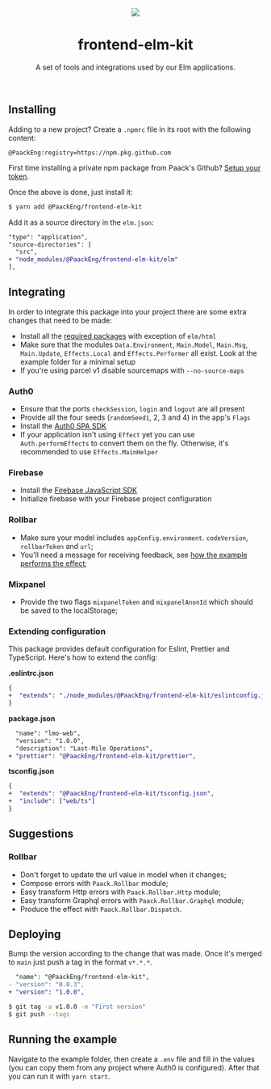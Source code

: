 <div align="center">
  <img src="https://repository-images.githubusercontent.com/358355444/10442e00-b1b6-11eb-98c7-90c0f758b844">
  <h1>frontend-elm-kit</h1>
  A set of tools and integrations used by our Elm applications.
</div>
<br>
<br>

## Installing

Adding to a new project? Create a `.npmrc` file in its root with the following content:

```
@PaackEng:registry=https://npm.pkg.github.com
```

First time installing a private npm package from Paack's Github? [Setup your token](https://docs.github.com/en/packages/working-with-a-github-packages-registry/working-with-the-npm-registry#authenticating-with-a-personal-access-token).

Once the above is done, just install it:

```bash
$ yarn add @PaackEng/frontend-elm-kit
```

Add it as a source directory in the `elm.json`:

```diff
"type": "application",
"source-directories": [
  "src",
+ "node_modules/@PaackEng/frontend-elm-kit/elm"
],
```

## Integrating

In order to integrate this package into your project there are some extra changes that need to be made:

- Install all the [required packages](https://github.com/PaackEng/frontend-elm-kit/blob/main/example/elm.json) with exception of `elm/html`
- Make sure that the modules `Data.Environment`, `Main.Model`, `Main.Msg`, `Main.Update`, `Effects.Local` and `Effects.Performer` all exist. Look at the example folder for a minimal setup
- If you're using parcel v1 disable sourcemaps with `--no-source-maps`

### Auth0

- Ensure that the ports `checkSession`, `login` and `logout` are all present
- Provide all the four seeds (`randomSeed1`, 2, 3 and 4) in the app's `Flags`
- Install the [Auth0 SPA SDK](https://github.com/auth0/auth0-spa-js)
- If your application isn't using `Effect` yet you can use `Auth.performEffects` to convert them on the fly. Otherwise, it's recommended to use `Effects.MainHelper`

### Firebase

- Install the [Firebase JavaScript SDK](https://firebase.google.com/docs/web/setup)
- Initialize firebase with your Firebase project configuration

### Rollbar

- Make sure your model includes `appConfig.environment`. `codeVersion`, `rollbarToken` and `url`;
- You'll need a message for receiving feedback, see [how the example performs the effect](https://github.com/PaackEng/frontend-elm-kit/blob/main/example/src/Effects/LocalPerformer.elm);

### Mixpanel

- Provide the two flags `mixpanelToken` and `mixpanelAnonId` which should be saved to the localStorage;

### Extending configuration

This package provides default configuration for Eslint, Prettier and TypeScript. Here's how to extend the config:

**.eslintrc.json**

```diff
{
+  "extends": "./node_modules/@PaackEng/frontend-elm-kit/eslintconfig.json"
}
```

**package.json**

```diff
  "name": "lmo-web",
  "version": "1.0.0",
  "description": "Last-Mile Operations",
+ "prettier": "@PaackEng/frontend-elm-kit/prettier",
```

**tsconfig.json**

```diff
{
+  "extends": "@PaackEng/frontend-elm-kit/tsconfig.json",
+  "include": ["web/ts"]
}
```

## Suggestions

### Rollbar

- Don't forget to update the url value in model when it changes;
- Compose errors with `Paack.Rollbar` module;
- Easy transform Http errors with `Paack.Rollbar.Http` module;
- Easy transform Graphql errors with `Paack.Rollbar.Graphql` module;
- Produce the effect with `Paack.Rollbar.Dispatch`.

## Deploying

Bump the version according to the change that was made. Once it's merged to `main` just push a tag in the format `v*.*.*`.

```diff
  "name": "@PaackEng/frontend-elm-kit",
- "version": "0.0.3",
+ "version": "1.0.0",
```

```bash
$ git tag -a v1.0.0 -m "First version"
$ git push --tags
```

## Running the example

Navigate to the example folder, then create a `.env` file and fill in the values (you can copy them from any project where Auth0 is configured). After that you can run it with `yarn start`.

